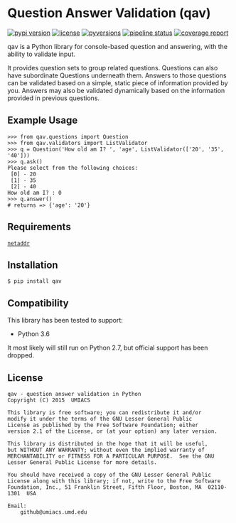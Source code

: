 # Question Answer Validation (qav)

[![pypi version](https://img.shields.io/pypi/v/qav.svg)](https://pypi.python.org/pypi/qav)
[![license](https://img.shields.io/pypi/l/qav.svg)](https://pypi.python.org/pypi/qav)
[![pyversions](https://img.shields.io/pypi/pyversions/qav.svg)](https://pypi.python.org/pypi/qav)
[![pipeline status](https://gitlab.umiacs.umd.edu/staff/qav/badges/master/pipeline.svg)](https://gitlab.umiacs.umd.edu/staff/qav/commits/master)
[![coverage report](https://gitlab.umiacs.umd.edu/staff/qav/badges/master/coverage.svg)](https://gitlab.umiacs.umd.edu/staff/qav/commits/master)

qav is a Python library for console-based question and answering, with the
ability to validate input.

It provides question sets to group related questions.  Questions can also
have subordinate Questions underneath them.  Answers to those questions can be
validated based on a simple, static piece of information provided by you.
Answers may also be validated dynamically based on the information provided in
previous questions.

## Example Usage
```
>>> from qav.questions import Question
>>> from qav.validators import ListValidator
>>> q = Question('How old am I? ', 'age', ListValidator(['20', '35', '40']))
>>> q.ask()
Please select from the following choices:
 [0] - 20
 [1] - 35
 [2] - 40
How old am I? : 0
>>> q.answer()
# returns => {'age': '20'}
```

## Requirements
[`netaddr`](https://pypi.org/project/netaddr/)

## Installation
```
$ pip install qav
```

## Compatibility
This library has been tested to support:
* Python 3.6

It most likely will still run on Python 2.7, but official support has been dropped.

## License

    qav - question answer validation in Python
    Copyright (C) 2015  UMIACS

    This library is free software; you can redistribute it and/or
    modify it under the terms of the GNU Lesser General Public
    License as published by the Free Software Foundation; either
    version 2.1 of the License, or (at your option) any later version.

    This library is distributed in the hope that it will be useful,
    but WITHOUT ANY WARRANTY; without even the implied warranty of
    MERCHANTABILITY or FITNESS FOR A PARTICULAR PURPOSE.  See the GNU
    Lesser General Public License for more details.

    You should have received a copy of the GNU Lesser General Public
    License along with this library; if not, write to the Free Software
    Foundation, Inc., 51 Franklin Street, Fifth Floor, Boston, MA  02110-1301  USA

    Email:
        github@umiacs.umd.edu
